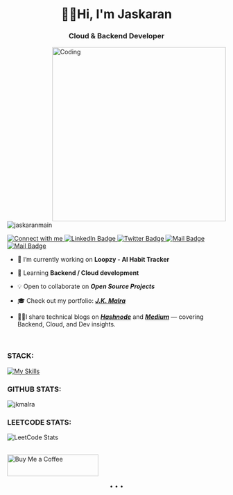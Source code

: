 <h1 align="center">👋🏻Hi, I'm Jaskaran</h1>
<h3 align="center">Cloud & Backend Developer</h3>
<!-- <h3 align="center">Building scalable APIs, robust architectures & production-ready systems</h3> -->
<img align="right" alt="Coding" width="400" src="https://github.com/user-attachments/assets/0f95019d-da86-4662-a6e5-04dc4bcba5dd">

<p align="left"> <img src="https://komarev.com/ghpvc/?username=jaskaranmain&label=Profile%20views&color=000000&style=flat-square" alt="jaskaranmain" /> </p>

<p align="left">
  <a href="" target="blank">
    <img src="https://img.shields.io/badge/Find%20me%20Online-grey?style=flat-square&logo=Twitter" alt="Connect with me" />
  </a>
  <a href="https://www.linkedin.com/in/jaskaran-s-01368b24b/">
    <img src="https://img.shields.io/badge/LinkedIn-tokyonight?style=flat-square&logo=linkedin&logoColor=tokyonight" alt="LinkedIn Badge"/>
  </a>
  <a href="https://x.com/JK_Malra">
    <img src="https://img.shields.io/badge/Twitter-tokyonight?style=flat-square&logo=Twitter&logoColor=tokyonight" alt="Twitter Badge"/>
  </a>
  <a href="https://leetcode.com/u/LeetJaskaran/">
    <img src="https://img.shields.io/badge/LeetCode-tokyonight?style=flat-square&logo=Mail&logoColor=tokyonight" alt="Mail Badge"/>
  </a>
  <a href="https://jkmalra.hashnode.dev/">
    <img src="https://img.shields.io/badge/HashNode-tokyonight?style=flat-square&logo=Mail&logoColor=tokyonight" alt="Mail Badge"/>
  </a>
</p>

- 🔭 I’m currently working on **Loopzy - AI Habit Tracker**

- 🌱 Learning **Backend / Cloud development**

- 💡 Open to collaborate on ***Open Source Projects***
  
- 🎓 Check out my portfolio: ***[J.K. Malra](https://jkmalra.github.io/)***

- ✍🏻I share technical blogs on ***[Hashnode](https://jkmalra.hashnode.dev)*** and ***[Medium](https://jkmalra.medium.com)*** — covering Backend, Cloud, and Dev insights.

<br>
<h3 align="left">STACK:</h3>

[![My Skills](https://skillicons.dev/icons?i=py,fastapi,js,linux,java,mongodb,postgres,aws,docker,postman)](https://skillicons.dev)

<h3 align="left">GITHUB STATS:</h3>
<img align="center" src="https://github-readme-stats.vercel.app/api/top-langs?username=jkmalra&show_icons=true&locale=en&layout=compact&theme=tokyonight" alt="jkmalra" />

<h3 align="left">LEETCODE STATS:</h3>

![LeetCode Stats](https://leetcard.jacoblin.cool/LeetJaskaran?theme=transparent&font=Inter&ext=heatmap)

<br>
<a href="https://buymeacoffee.com/Jaskaran01" target="_blank"><img align="center" src="https://cdn.buymeacoffee.com/buttons/v2/default-pink.png" height="50" width="210" alt="Buy Me a Coffee" /></a>
<br>
<p align="center">• • •</p>
